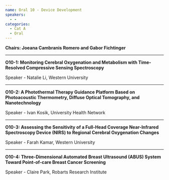 ```yaml
---
name: Oral 10 - Device Development
speakers:
  - -
categories:
  - Cat A
  - Oral
---
```


**Chairs: Joeana Cambranis Romero and Gabor Fichtinger**

_____________________________________________________

**O10-1: Monitoring Cerebral Oxygenation and
Metabolism with Time-Resolved Compressive Sensing
Spectroscopy**

Speaker - Natalie Li, Western University

_____________________________________________________

**O10-2: A Photothermal Therapy Guidance Platform Based
on Photoacoustic Thermometry, Diffuse Optical
Tomography, and Nanotechnology**

Speaker - Ivan Kosik, University Health Network

_____________________________________________________

**O10-3: Assessing the Sensitivity of a Full-Head Coverage
Near-Infrared Spectroscopy Device (NIRS) to Regional
Cerebral Oxygenation Changes**

Speaker - Farah Kamar, Western University

_____________________________________________________

**O10-4: Three-Dimensional Automated Breast Ultrasound
(ABUS) System Toward Point-of-care Breast Cancer
Screening**

Speaker - Claire Park, Robarts Research Institute
